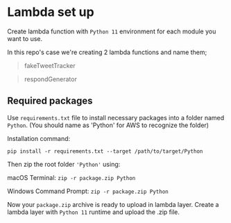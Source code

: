 # Lambda set up

Create lambda function with `Python 11` environment for each module you want to use.

In this repo's case we're creating 2 lambda functions and name them;
> fakeTweetTracker

> respondGenerator

## Required packages

Use `requirements.txt` file to install necessary packages into a folder named `Python`.
(You should name as 'Python' for AWS to recognize the folder)

Installation command:
```
pip install -r requirements.txt --target /path/to/target/Python
```

Then zip the root folder `'Python'` using:

macOS Terminal: ```zip -r package.zip Python```

Windows Command Prompt: ```zip -r package.zip Python```

Now your `package.zip` archive is ready to upload in lambda layer.
Create a lambda layer with `Python 11` runtime and upload the .zip file. 


